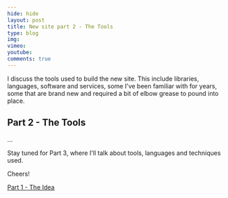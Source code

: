 ```yaml
---
hide: hide
layout: post
title: New site part 2 - The Tools
type: blog
img: 
vimeo: 
youtube:  
comments: true
---
```


I discuss the tools used to build the new site. This include libraries, languages, software and services, some I've been familiar with for years, some that are brand new and required a bit of elbow grease to pound into place.

## Part 2 - The Tools

...

Stay tuned for Part 3, where I'll talk about tools, languages and techniques used.

Cheers!

[Part 1 - The Idea](http://sconzen.github.io/2014/03/19/part1.html) 

